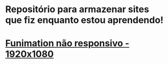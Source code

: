 # Repositório para armazenar sites que fiz enquanto estou aprendendo!

# [Funimation não responsivo - 1920x1080](https://rayatodesu.github.io/LearningToMakeWebsites/FunimationTeste/TesteFunimation.html)
